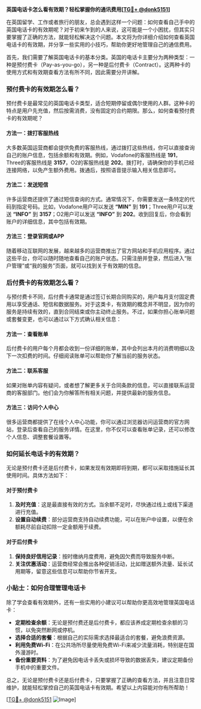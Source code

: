 **英国电话卡怎么看有效期？轻松掌握你的通讯费用[[TG💪+ @donk5151](https://t.me/s/donk5151)]**

在英国留学、工作或者旅行的朋友，总会遇到这样一个问题：如何查看自己手中的英国电话卡的有效期呢？对于初来乍到的人来说，这可能是一个小困扰，但其实只要掌握了正确的方法，就能轻松解决这个问题。本文将为你详细介绍如何查看英国电话卡的有效期，并分享一些实用的小技巧，帮助你更好地管理自己的通信费用。

首先，我们需要了解英国电话卡的基本分类。英国的电话卡主要分为两种类型：一种是预付费卡（Pay-as-you-go），另一种是后付费卡（Contract）。这两种卡的使用方式和有效期查看方法有所不同，因此需要分开讲解。

### 预付费卡的有效期怎么看？

预付费卡是最常见的英国电话卡类型，适合短期停留或偶尔使用的人群。这种卡的特点是用户先充值，然后按需消费，没有固定的合约期限。那么，如何查看预付费卡的有效期呢？

#### 方法一：拨打客服热线

大多数英国运营商都会提供免费的客服热线，通过拨打这些热线，你可以直接查询自己的账户信息，包括余额和有效期。例如，Vodafone的客服热线是 **191**，Three的客服热线是 **3157**，O2的客服热线是 **202**。拨打时，请确保你的手机已经连接网络，以免产生额外费用。拨通后，按照语音提示输入相关信息即可。

#### 方法二：发送短信

许多运营商还提供了通过短信查询的方式。通常情况下，你需要发送一条特定的代码到指定号码。比如，Vodafone用户可以发送 **“MIN”** 到 **191**；Three用户可以发送 **“INFO”** 到 **3157**；O2用户可以发送 **“INFO”** 到 **202**。收到回复后，你会看到账户的详细信息，其中包括有效期。

#### 方法三：登录官网或APP

随着移动互联网的发展，越来越多的运营商推出了官方网站和手机应用程序。通过这些平台，你可以随时随地查看自己的账户状态。只需注册并登录，然后进入“账户管理”或“我的服务”页面，就可以找到关于有效期的信息。

### 后付费卡的有效期怎么看？

与预付费卡不同，后付费卡通常是通过签订长期合同购买的，用户每月支付固定费用以享受通话、短信和数据服务。对于这类卡，有效期的概念并不明显，因为你的服务是持续有效的，直到合同结束或你主动终止服务。不过，如果你担心账单问题或套餐变更，也可以通过以下方式确认相关信息：

#### 方法一：查看账单

后付费卡的用户每个月都会收到一份详细的账单，其中会列出本月的消费明细以及下一次扣费的时间。仔细阅读账单可以帮助你了解当前的服务状态。

#### 方法二：联系客服

如果对账单内容有疑问，或者想了解更多关于合同条款的信息，可以直接联系运营商的客服部门。他们会为你解答所有相关问题，并提供最新的服务信息。

#### 方法三：访问个人中心

很多运营商都提供了在线个人中心功能，你可以通过浏览器访问运营商的官方网站，登录后查看自己的服务详情。在这里，你不仅可以查看账单记录，还可以修改个人信息、调整套餐设置等。

### 如何延长电话卡的有效期？

无论是预付费卡还是后付费卡，如果发现有效期即将到期，都可以采取措施延长其使用时间。具体方法如下：

#### 对于预付费卡

1. **及时充值**：这是最直接有效的方式。当余额不足时，尽快通过线上或线下渠道进行充值。
2. **设置自动续费**：部分运营商支持自动续费功能，可以在账户中设置，以便在余额耗尽前自动扣除一定金额用于续费。

#### 对于后付费卡

1. **保持良好信用记录**：按时缴纳月度费用，避免因欠费而导致服务中断。
2. **关注优惠活动**：运营商经常会推出各种促销活动，比如赠送额外流量、延长试用期等，留意这些信息可以帮助你节省开支。

### 小贴士：如何合理管理电话卡

除了学会查看有效期外，还有一些实用的小建议可以帮助你更高效地管理英国电话卡：

- **定期检查余额**：无论是预付费还是后付费卡，都应该养成定期检查余额的习惯，以免突然断网或停机。
- **选择合适的套餐**：根据自己的实际需求选择最适合的套餐，避免浪费资源。
- **利用免费Wi-Fi**：在公共场所尽量使用免费Wi-Fi来减少流量消耗，特别是在国外漫游时。
- **备份重要资料**：为了避免因电话卡丢失或损坏导致的数据丢失，建议定期备份手机中的重要文件。

总之，无论是预付费卡还是后付费卡，只要掌握了正确的查看方法，并且注意日常维护，就能轻松掌控自己的英国电话卡有效期。希望以上内容能对你有所帮助！

[[TG💪+ @donk5151](https://t.me/s/donk5151) ![Image](https://i.postimg.cc/rwNCRYN7/Snipaste-2025-04-30-17-27-05.png)]